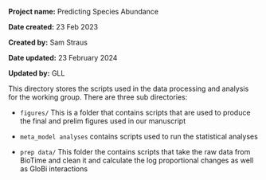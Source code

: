 **Project name:** Predicting Species Abundance

**Date created:** 23 Feb 2023

**Created by:** Sam Straus

**Date updated:** 23 February 2024

**Updated by:** GLL

This directory stores the scripts used in the data processing and analysis for the working group. There are three sub directories:

-   `figures/` This is a folder that contains scripts that are used to produce the final and prelim figures used in our manuscript

-   `meta_model analyses` contains scripts used to run the statistical analyses

-   `prep data/` This folder the contains scripts that take the raw data from BioTime and clean it and calculate the log proportional changes as well as GloBi interactions
